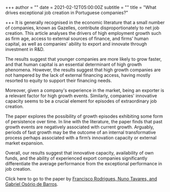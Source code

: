 +++
author = ""
date = 2021-02-12T05:00:00Z
subtitle = ""
title = "What drives exceptional job creation in Portuguese companies?"

+++
It is generally recognised in the economic literature that a small number of companies, known as Gazelles, contribute disproportionately to net job creation. This article analyses the drivers of high employment growth such as firm age, access to external sources of finance, and firms’ human capital, as well as companies' ability to export and innovate through investment in R&D.

The results suggest that younger companies are more likely to grow faster, and that human capital is an essential determinant of high growth phenomena. However, the results suggest that high growth companies are not hampered by the lack of external financing access, having mostly resorted to equity to support their financing needs.

Moreover, given a company's experience in the market, being an exporter is a relevant factor for high growth events. Similarly, companies' innovative capacity seems to be a crucial element for episodes of extraordinary job creation.

The paper explores the possibility of growth episodes exhibiting some form of persistence over time. In line with the literature, the paper finds that past growth events are negatively associated with current growth. Arguably, periods of fast growth may be the outcome of an internal transformative process perhaps associated with a firm’s innovation capacity or external market expansion.

Overall, our results suggest that innovative capacity, availability of own funds, and the ability of experienced export companies significantly differentiate the average performance from the exceptional performance in job creation.

Click here to go to the paper by [Francisco Rodrigues, Nuno Tavares, and Gabriel Osório de Barros](https://link.springer.com/article/10.1007/s10258-020-00172-6). 
